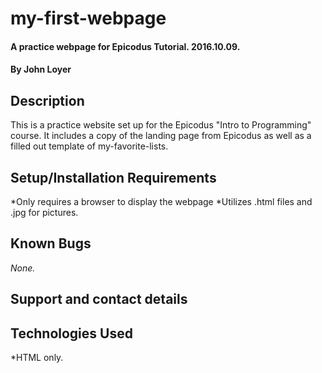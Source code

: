 # my-first-webpage

#### A practice webpage for Epicodus Tutorial. 2016.10.09.

#### By John Loyer

## Description

This is a practice website set up for the Epicodus "Intro to Programming" course. It includes a copy of the landing page from Epicodus as well
as a filled out template of my-favorite-lists.

## Setup/Installation Requirements

*Only requires a browser to display the webpage
*Utilizes .html files and .jpg for pictures.

## Known Bugs

_None._

## Support and contact details

## Technologies Used

*HTML only.
